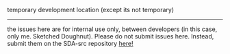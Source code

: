 temporary development location 
(except its not temporary)

---------------------------------------

the issues here are for internal use only, between developers (in this case, only me. Sketched Doughnut). Please do not submit issues here. Instead, submit them on the SDA-src repository [here!](https://github.com/SketchedDoughnut/SDA-src/issues)
